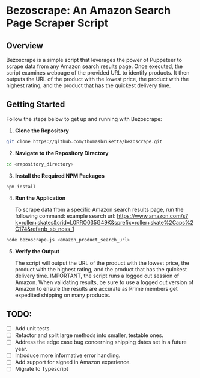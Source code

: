 # Bezoscrape: An Amazon Search Page Scraper Script

## Overview

Bezoscrape is a simple script that leverages the power of Puppeteer to scrape data from any Amazon search results page. Once executed, the script examines webpage of the provided URL to identify products. It then outputs the URL of the product with the lowest price, the product with the highest rating, and the product that has the quickest delivery time.

## Getting Started

Follow the steps below to get up and running with Bezoscrape:

1. **Clone the Repository**

```bash
git clone https://github.com/thomasbruketta/bezoscrape.git
```

2. **Navigate to the Repository Directory**

```bash
cd <repository_directory>
```

3. **Install the Required NPM Packages**

```bash
npm install
```

4. **Run the Application**

    To scrape data from a specific Amazon search results page, run the following command:
    example search url: https://www.amazon.com/s?k=roller+skates&crid=L0RRO035G49K&sprefix=roller+skate%2Caps%2C174&ref=nb_sb_noss_1

```bash
node bezoscrape.js <amazon_product_search_url>
```

5. **Verify the Output**

    The script will output the URL of the product with the lowest price, the product with the highest rating, and the product that has the quickest delivery time. IMPORTANT, the script runs a logged out session of Amazon. When validating results, be sure to use a logged out version of Amazon to ensure the results are accurate as Prime members get expedited shipping on many products.

## TODO:

-   [ ] Add unit tests.
-   [ ] Refactor and split large methods into smaller, testable ones.
-   [ ] Address the edge case bug concerning shipping dates set in a future year.
-   [ ] Introduce more informative error handling.
-   [ ] Add support for signed in Amazon experience.
-   [ ] Migrate to Typescript
